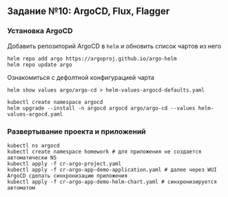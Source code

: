 ## Задание №10: ArgoCD, Flux, Flagger
### Установка ArgoCD
Добавить репозиторий ArgoCD в `helm` и обновить список чартов из него
```shell
helm repo add argo https://argoproj.github.io/argo-helm
helm repo update argo
```
Ознакомиться с дефолтной конфигурацией чарта 
```shell
helm show values argo/argo-cd > helm-values-argocd-defaults.yaml
```
```shell
kubectl create namespace argocd
helm upgrade --install -n argocd argocd argo/argo-cd --values helm-values-argocd.yaml
```
### Развертывание проекта и приложений
```shell
kubectl ns argocd
kubectl create namespace homework # для приложения не создается автоматически NS
kubectl apply -f cr-argo-project.yaml
kubectl apply -f cr-argo-app-demo-application.yaml # далее через WUI ArgoCD сделать синхронизацию приложения
kubectl apply -f cr-argo-app-demo-helm-chart.yaml # синхронизируется автоматом
```